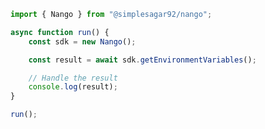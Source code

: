 <!-- Start SDK Example Usage [usage] -->
```typescript
import { Nango } from "@simplesagar92/nango";

async function run() {
    const sdk = new Nango();

    const result = await sdk.getEnvironmentVariables();

    // Handle the result
    console.log(result);
}

run();

```
<!-- End SDK Example Usage [usage] -->